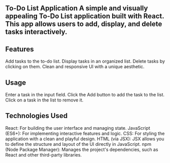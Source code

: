 To-Do List Application
A simple and visually appealing To-Do List application built with React. This app allows users to add, display, and delete tasks interactively.
--------

Features
--------
Add tasks to the to-do list.
Display tasks in an organized list.
Delete tasks by clicking on them.
Clean and responsive UI with a unique aesthetic.

Usage
--------
Enter a task in the input field.
Click the Add button to add the task to the list.
Click on a task in the list to remove it.

Technologies Used
--------
React: For building the user interface and managing state.
JavaScript (ES6+): For implementing interactive features and logic.
CSS: For styling the application with a clean and playful design.
HTML (via JSX): JSX allows you to define the structure and layout of the UI directly in JavaScript.
npm (Node Package Manager): Manages the project's dependencies, such as React and other third-party libraries.
